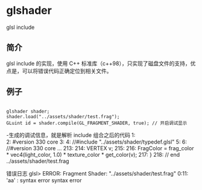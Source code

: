 # glshader
glsl include

## 简介
glsl include 的实现，使用 C++ 标准库（c++98），只实现了磁盘文件的支持，优点是，可以将错误代码正确定位到相关文件。

## 例子
<pre><code>
glshader shader;
shader.load("../assets/shader/test.frag");
GLuint id = shader.compile(GL_FRAGMENT_SHADER, true); // 开启调试显示
</pre></code>

-生成的调试信息，就是解析 include 组合之后的代码
   1:<br>
   2: #version 330 core
   3:
   4: //#include "../assets/shader/typedef.glsl"
   5:
   6: //#version 330 core
   ...
   213:
   214:     VERTEX v;
   215:
   216:     FragColor = frag_color * vec4(light_color, 1.0) * texture_color * get_color(v);
   217: }
   218: // end ../assets/shader/test.frag
 
错误日志
  glsl> ERROR: Fragment Shader: "../assets/shader/test.frag"
        0:11:  'aa' : syntax error syntax error
